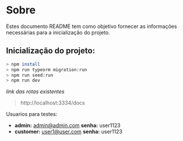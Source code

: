 # Sobre

Estes documento README tem como objetivo fornecer as informações necessárias para a inicialização do projeto.

## Inicialização do projeto:

````bash
> npm install
> npm run typeorm migration:run
> npm run seed:run
> npm run dev
````
_link das rotas existentes_
> http://localhost:3334/docs

Usuarios para testes:
 * **admin:** admin@admin.com **senha:** user1123
 * **customer:** user1@user.com **senha:** user1123
